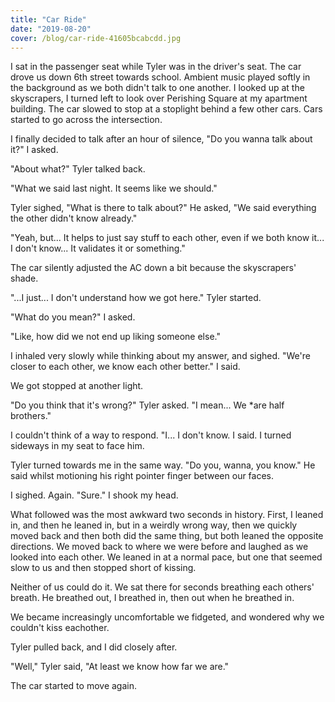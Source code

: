 ```yaml
---
title: "Car Ride"
date: "2019-08-20"
cover: /blog/car-ride-41605bcabcdd.jpg
---
```


I sat in the passenger seat while Tyler was in the driver's seat. The car drove us down 6th street towards school. Ambient music played softly in the background as we both didn't talk to one another. I looked up at the skyscrapers, I turned left to look over Perishing Square at my apartment building. The car slowed to stop at a stoplight behind a few other cars. Cars started to go across the intersection.

I finally decided to talk after an hour of silence, "Do you wanna talk about it?" I asked.

"About what?" Tyler talked back.

"What we said last night. It seems like we should."

Tyler sighed, "What is there to talk about?" He asked, "We said everything the other didn't know already."

"Yeah, but... It helps to just say stuff to each other, even if we both know it... I don't know... It validates it or something."

The car silently adjusted the AC down a bit because the skyscrapers' shade.

"...I just... I don't understand how we got here." Tyler started.

"What do you mean?" I asked.

"Like, how did we not end up liking someone else."

I inhaled very slowly while thinking about my answer, and sighed. "We're closer to each other, we know each other better." I said.

We got stopped at another light.

"Do you think that it's wrong?" Tyler asked. "I mean... We *are half brothers."

I couldn't think of a way to respond. "I... I don't know. I said. I turned sideways in my seat to face him.

Tyler turned towards me in the same way. "Do you, wanna, you know." He said whilst motioning his right pointer finger between our faces.

I sighed. Again. "Sure." I shook my head.

What followed was the most awkward two seconds in history. First, I leaned in, and then he leaned in, but in a weirdly wrong way, then we quickly moved back and then both did the same thing, but both leaned the opposite directions. We moved back to where we were before and laughed as we looked into each other. We leaned in at a normal pace, but one that seemed slow to us and then stopped short of kissing.

Neither of us could do it. We sat there for seconds breathing each others' breath. He breathed out, I breathed in, then out when he breathed in.

We became increasingly uncomfortable we fidgeted, and wondered why we couldn't kiss eachother.

Tyler pulled back, and I did closely after.

"Well," Tyler said, "At least we know how far we are."

The car started to move again.
